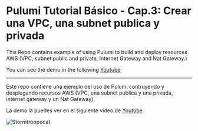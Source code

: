 # Pulumi Tutorial Básico - Cap.3: Crear una VPC, una subnet publica y privada

This Repo contains example of using Pulumi to build and deploy resources AWS (VPC, subnet public and private, Internet Gateway and Nat Gateway.)

You can see the demo in the following [Youtube](https://www.youtube.com/watch?v=31Zf6T7AVoo) 

----

Este repo contiene una ejemplo del uso de Pulumi contruyendo y desplegando recursos AWS (VPC, una subnet publica y una privada, internet gateway y un Nat Gateway).

La demo la puedes ver en el siguiente video de [Youtube](https://www.youtube.com/watch?v=31Zf6T7AVoo) 

![Stormtroopocat](https://octodex.github.com/images/stormtroopocat.jpg "The Stormtroopocat")

